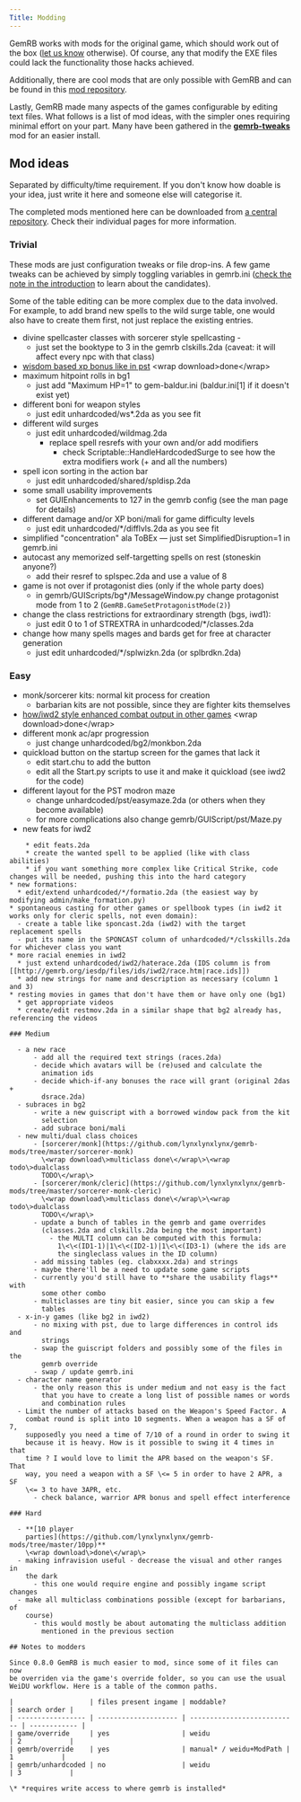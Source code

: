 ```yaml
---
Title: Modding
---
```


GemRB works with mods for the original game, which should work out of the
box ([let us know](https://github.com/gemrb/gemrb/issues/new/choose) otherwise).
Of course, any that modify the EXE files could lack the functionality those hacks achieved.

Additionally, there are cool mods that are only possible with GemRB and can be found in this
[mod repository](https://github.com/lynxlynxlynx/gemrb-mods).

Lastly, GemRB made many aspects of the games configurable by editing text files. What
follows is a list of mod ideas, with the simpler ones requiring minimal effort on your
part. Many have been gathered in the [**gemrb-tweaks**](https://github.com/lynxlynxlynx/gemrb-mods/tree/master/gemrb-tweaks)
mod for an easier install.

## Mod ideas

Separated by difficulty/time requirement. If you don't know how doable
is your idea, just write it here and someone else will categorise it.

The completed mods mentioned here can be downloaded from [a central
repository](https://github.com/lynxlynxlynx/gemrb-mods). Check their
individual pages for more information.

### Trivial

These mods are just configuration tweaks or file drop-ins. A few game
tweaks can be achieved by simply toggling variables in gemrb.ini ([check
the note in the
introduction](https://github.com/gemrb/gemrb/blob/master/gemrb/docs/en/gemrb_ini.txt)
to learn about the candidates).

Some of the table editing can be more complex due to the data involved.
For example, to add brand new spells to the wild surge table, one would
also have to create them first, not just replace the existing entries.

  - divine spellcaster classes with sorcerer style spellcasting -
      - just set the booktype to 3 in the gemrb clskills.2da (caveat: it
        will affect every npc with that class)
  - [wisdom based xp bonus like in
    pst](https://github.com/lynxlynxlynx/gemrb-mods/tree/master/wisdom-xp-mod)
    \<wrap download\>done\</wrap\>
  - maximum hitpoint rolls in bg1
      - just add "Maximum HP=1" to gem-baldur.ini (baldur.ini\[1\] if it
        doesn't exist yet)
  - different boni for weapon styles 
      - just edit unhardcoded/ws\*.2da as you see fit
  - different wild surges
      - just edit unhardcoded/wildmag.2da
          - replace spell resrefs with your own and/or add modifiers
              - check Scriptable::HandleHardcodedSurge to see how the
                extra modifiers work (+ and all the numbers)
  - spell icon sorting in the action bar
      - just edit unhardcoded/shared/spldisp.2da
  - some small usability improvements
      - set GUIEnhancements to 127 in the gemrb config (see the man page
        for details)
  - different damage and/or XP boni/mali for game difficulty levels 
      - just edit unhardcoded/\*/difflvls.2da as you see fit
  - simplified "concentration" ala ToBEx — just set
    SimplifiedDisruption=1 in gemrb.ini
  - autocast any memorized self-targetting spells on rest (stoneskin
    anyone?)
      - add their resref to splspec.2da and use a value of 8
  - game is not over if protagonist dies (only if the whole party does)
      - in gemrb/GUIScripts/bg\*/MessageWindow.py change protagonist
        mode from 1 to 2 (`GemRB.GameSetProtagonistMode(2)`)
  - change the class restrictions for extraordinary strength (bgs,
    iwd1):
      - just edit 0 to 1 of STREXTRA in unhardcoded/\*/classes.2da
  - change how many spells mages and bards get for free at character
    generation
      - just edit unhardcoded/\*/splwizkn.2da (or splbrdkn.2da)

### Easy

  - monk/sorcerer kits: normal kit process for creation
      - barbarian kits are not possible, since they are fighter kits
        themselves
  - [how/iwd2 style enhanced combat output in other
    games](https://github.com/lynxlynxlynx/gemrb-mods/tree/master/better-combat-feedback)
    \<wrap download\>done\</wrap\>
  - different monk ac/apr progression
      - just change unhardcoded/bg2/monkbon.2da
  - quickload button on the startup screen for the games that lack it
      - edit start.chu to add the button
      - edit all the Start.py scripts to use it and make it quickload
        (see iwd2 for the code)
  - different layout for the PST modron maze
      - change unhardcoded/pst/easymaze.2da (or others when they become
        available)
      - for more complications also change gemrb/GUIScript/pst/Maze.py
  - new feats for iwd2

``` 
    * edit feats.2da
    * create the wanted spell to be applied (like with class abilities)
    * if you want something more complex like Critical Strike, code changes will be needed, pushing this into the hard category
* new formations:
  * edit/extend unhardcoded/*/formatio.2da (the easiest way by modifying admin/make_formation.py)
* spontaneous casting for other games or spellbook types (in iwd2 it works only for cleric spells, not even domain):
  - create a table like sponcast.2da (iwd2) with the target replacement spells
  - put its name in the SPONCAST column of unhardcoded/*/clsskills.2da for whichever class you want
* more racial enemies in iwd2
  * just extend unhardcoded/iwd2/haterace.2da (IDS column is from [[http://gemrb.org/iesdp/files/ids/iwd2/race.htm|race.ids]])
  * add new strings for name and description as necessary (column 1 and 3)
* resting movies in games that don't have them or have only one (bg1)
  * get appropriate videos
  * create/edit restmov.2da in a similar shape that bg2 already has, referencing the videos
  
### Medium

  - a new race
      - add all the required text strings (races.2da)
      - decide which avatars will be (re)used and calculate the
        animation ids
      - decide which-if-any bonuses the race will grant (original 2das +
        dsrace.2da)
  - subraces in bg2
      - write a new guiscript with a borrowed window pack from the kit
        selection
      - add subrace boni/mali
  - new multi/dual class choices
      - [sorcerer/monk](https://github.com/lynxlynxlynx/gemrb-mods/tree/master/sorcerer-monk)
        \<wrap download\>multiclass done\</wrap\>\<wrap todo\>dualclass
        TODO\</wrap\>
      - [sorcerer/monk/cleric](https://github.com/lynxlynxlynx/gemrb-mods/tree/master/sorcerer-monk-cleric)
        \<wrap download\>multiclass done\</wrap\>\<wrap todo\>dualclass
        TODO\</wrap\>
      - update a bunch of tables in the gemrb and game overrides
        (classes.2da and clskills.2da being the most important)
          - the MULTI column can be computed with this formula:
            1\<\<(ID1-1)|1\<\<(ID2-1)|1\<\<(ID3-1) (where the ids are
            the singleclass values in the ID column)
      - add missing tables (eg. clabxxxx.2da) and strings
      - maybe there'll be a need to update some game scripts
      - currently you'd still have to **share the usability flags** with
        some other combo
      - multiclasses are tiny bit easier, since you can skip a few
        tables
  - x-in-y games (like bg2 in iwd2)
      - no mixing with pst, due to large differences in control ids and
        strings
      - swap the guiscript folders and possibly some of the files in the
        gemrb override
      - swap / update gemrb.ini
  - character name generator
      - the only reason this is under medium and not easy is the fact
        that you have to create a long list of possible names or words
        and combination rules
  - Limit the number of attacks based on the Weapon's Speed Factor. A
    combat round is split into 10 segments. When a weapon has a SF of 7,
    supposedly you need a time of 7/10 of a round in order to swing it
    because it is heavy. How is it possible to swing it 4 times in that
    time ? I would love to limit the APR based on the weapon's SF. That
    way, you need a weapon with a SF \<= 5 in order to have 2 APR, a SF
    \<= 3 to have 3APR, etc.
      - check balance, warrior APR bonus and spell effect interference

### Hard

  - **[10 player
    parties](https://github.com/lynxlynxlynx/gemrb-mods/tree/master/10pp)**
    \<wrap download\>done\</wrap\>
  - making infravision useful - decrease the visual and other ranges in
    the dark
      - this one would require engine and possibly ingame script changes
  - make all multiclass combinations possible (except for barbarians, of
    course)
      - this would mostly be about automating the multiclass addition
        mentioned in the previous section

## Notes to modders

Since 0.8.0 GemRB is much easier to mod, since some of it files can now
be overriden via the game's override folder, so you can use the usual
WeiDU workflow. Here is a table of the common paths.

|                   | files present ingame | moddable?                   | search order |
| ----------------- | -------------------- | --------------------------- | ------------ |
| game/override     | yes                  | weidu                       | 2            |
| gemrb/override    | yes                  | manual* / weidu+ModPath | 1            |
| gemrb/unhardcoded | no                   | weidu                       | 3            |

\* *requires write access to where gemrb is installed*
